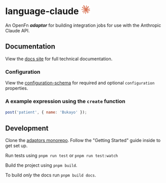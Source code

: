 # language-claude <img src='./assets/square.png' width="30" height="30"/>

An OpenFn **_adaptor_** for building integration jobs for use with the Anthropic
Claude API.

## Documentation

View the [docs site](https://docs.openfn.org/adaptors/packages/claude-docs)
for full technical documentation.

### Configuration

View the
[configuration-schema](https://docs.openfn.org/adaptors/packages/claude-configuration-schema/)
for required and optional `configuration` properties.

### A example expression using the `create` function

```js
post('patient', { name: 'Bukayo' });
```

## Development

Clone the [adaptors monorepo](https://github.com/OpenFn/adaptors). Follow the
"Getting Started" guide inside to get set up.

Run tests using `pnpm run test` or `pnpm run test:watch`

Build the project using `pnpm build`.

To build _only_ the docs run `pnpm build docs`.
